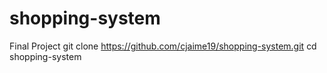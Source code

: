 # shopping-system
Final Project
git clone https://github.com/cjaime19/shopping-system.git
cd shopping-system

